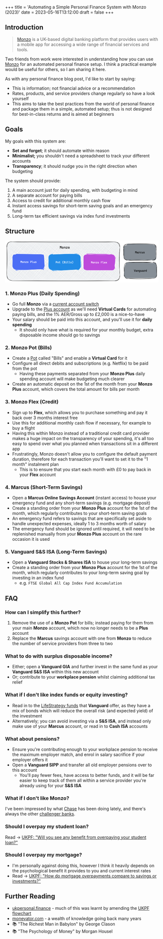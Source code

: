 +++
title = 'Automating a Simple Personal Finance System with Monzo (2023)'
date = 2023-05-16T13:12:00
draft = false
+++

## Introduction

> [Monzo](https://monzo.com) is a UK-based digital banking platform that provides users with a
> mobile app for accessing a wide range of financial services and tools.

Two friends from work were interested in understanding how you can use [Monzo](https://monzo.com)
for an automated personal finance setup. I think a practical example would be useful for others, so
I am sharing it here.

As with any personal finance blog post, I'd like to start by saying:

- This is information; not financial advice or a recommendation
- Rates, products, and service providers change regularly so have a look yourself
- This aims to take the best practices from the world of personal finance and package them in a
  simple, automated setup; thus is not designed for best-in-class returns and is aimed at beginners

## Goals

My goals with this system are:

- **Set and forget**; it should automate within reason
- **Minimalist;** you shouldn't need a spreadsheet to track your different accounts
- **Transparency**; it should nudge you in the right direction when budgeting

The system should provide:

1. A main account just for daily spending, with budgeting in mind
2. A separate account for paying bills
3. Access to credit for additional monthly cash flow
4. Instant access savings for short-term saving goals and an emergency fund
5. Long-term tax efficient savings via index fund investments

## Structure

![Structure](structure.png)

### 1. Monzo Plus (Daily Spending)

- Go full **Monzo** via a [current account switch](https://join.monzo.com/c/nfynb5f)
- Upgrade to the [Plus account](https://monzo.com/monzo-plus/) as we'll need **Virtual Cards** for
  automating paying bills, and the 1% AER/Gross up to £2,000 is a nice-to-have
- Your salary should be paid into this account, and you'll use it for **daily spending**
  - It should only have what is required for your monthly budget, extra disposable income should go
    to savings

### 2. Monzo Pot (Bills)

- Create a [Pot](https://monzo.com/pots/) called "Bills" and enable a **Virtual Card** for it
- Configure all direct debits and subscriptions (e.g. Netflix) to be paid from the pot
  - Having these payments separated from your **Monzo Plus** daily spending account will make
    budgeting much clearer
- Create an automatic deposit on the 1st of the month from your **Monzo Plus** account, which covers
  the total amount for bills per month

### 3. Monzo Flex (Credit)

- Sign up to **Flex**, which allows you to purchase something and pay it back over 3 months interest
  free
- Use this for additional monthly cash flow if necessary, for example to buy a flight
- Having this within Monzo instead of a traditional credit card provider makes a huge impact on the
  transparency of your spending, it's all too easy to spend over what you planned when transactions
  sit in a different app
- Frustratingly, Monzo doesn't allow you to configure the default payment duration, therefore for
  each transaction you'll want to set it to the "1 month" instalment plan
  - This is to ensure that you start each month with £0 to pay back in your **Flex** account

### 4. Marcus (Short-Term Savings)

- Open a **Marcus Online Savings Account** (instant access) to house your emergency fund and any
  short-term savings (e.g. mortgage deposit)
- Create a standing order from your **Monzo Plus** account for the 1st of the month, which regularly
  contributes to your short-term saving goals
- An emergency fund refers to savings that are specifically set aside to handle unexpected expenses,
  ideally 1 to 3 months worth of salary
- The emergency fund should be ignored until required, it will need to be replenished manually from
  your **Monzo Plus** account on the rare occasion it is used

### 5. Vanguard S&S ISA (Long-Term Savings)

- Open a **Vanguard Stocks & Shares ISA** to house your long-term savings
- Create a standing order from your **Monzo Plus** account for the 1st of the month, which regularly
  contributes to your long-term saving goal by investing in an index fund
  - e.g. `FTSE Global All Cap Index Fund Accumulation`

## FAQ

### How can I simplify this further?

1. Remove the use of a **Monzo Pot** for bills; instead paying for them from your main **Monzo**
   account, which now no longer needs to be a **Plus** account
2. Replace the **Marcus** savings account with one from **Monzo** to reduce the number of service
   providers from three to two

### What to do with surplus disposable income?

- Either; open a **Vanguard GIA** and further invest in the same fund as your **Vanguard S&S ISA**
  within this new account
- Or; contribute to your **workplace pension** whilst claiming additional tax relief

### What if I don't like index funds or equity investing?

- Read in to the
  [LifeStrategy funds](https://www.vanguardinvestor.co.uk/what-we-offer/life-strategy-products) that
  **Vanguard** offer, as they have a mix of bonds which will reduce the overall risk (and expected
  yield) of the investment
- Alternatively; you can avoid investing via a **S&S ISA**, and instead only make use of your
  **Marcus** account, or read in to **Cash ISA** accounts

### What about pensions?

- Ensure you're contributing enough to your workplace pension to receive the maximum employer match,
  and enrol in salary sacrifice if your employer offers it
- Open a **Vanguard SIPP** and transfer all old employer pensions over to this account
  - You'll pay fewer fees, have access to better funds, and it will be far easier to keep track of
    them all within a service provider you're already using for your **S&S ISA**

### What if I don't like Monzo?

I've been impressed by what [Chase](https://www.chase.co.uk) has been doing lately, and there's
always the other [challenger banks](https://en.wikipedia.org/wiki/Challenger_bank).

### Should I overpay my student loan?

Read →
[UKPF: "Will you see any benefit from overpaying your student loan?"](https://ukpersonal.finance/student-loans/)

### Should I overpay my mortgage?

- I'm personally against doing this, however I think it heavily depends on the psychological benefit
  it provides to you and current interest rates
- Read →
  [UKPF: "How do mortgage overpayments compare to savings or investments?"](https://ukpersonal.finance/mortgage-overpayments-vs-investments/)

## Further Reading

- [ukpersonal.finance](https://ukpersonal.finance) - much of this was learnt by amending the
  [UKPF flowchart](https://ukpersonal.finance/flowchart/)
- [monevator.com](https://monevator.com/) - a wealth of knowledge going back many years
- 📚 "The Richest Man in Babylon" by George Clason
- 📚 "The Psychology of Money" by Morgan Housel

